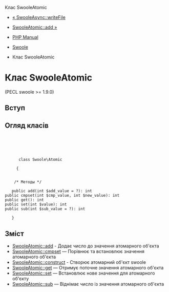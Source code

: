 Клас SwooleAtomic

-   [« SwooleAsync::writeFile](swoole-async.writefile.html)
    
-   [SwooleAtomic::add »](swoole-atomic.add.html)
    
-   [PHP Manual](index.md)
    
-   [Swoole](book.swoole.md)
    
-   Клас SwooleAtomic
    

# Клас SwooleAtomic

(PECL swoole >= 1.9.0)

## Вступ

## Огляд класів

```classsynopsis



    
     
      class Swoole\Atomic
     
     {


    /* Методы */
    
   public add(int $add_value = ?): int
public cmpset(int $cmp_value, int $new_value): int
public get(): int
public set(int $value): int
public sub(int $sub_value = ?): int

   }
```

## Зміст

-   [SwooleAtomic::add](swoole-atomic.add.html) - Додає число до значення атомарного об'єкта
-   [SwooleAtomic::cmpset](swoole-atomic.cmpset.html) — Порівнює та встановлює значення атомарного об'єкта
-   [SwooleAtomic::construct](swoole-atomic.construct.html) - Створює атомарний об'єкт swoole
-   [SwooleAtomic::get](swoole-atomic.get.html) — Отримує поточне значення атомарного об'єкта
-   [SwooleAtomic::set](swoole-atomic.set.html) — Встановлює нове значення для атомарного об'єкту
-   [SwooleAtomic::sub](swoole-atomic.sub.html) — Віднімає число із значення атомарного об'єкта